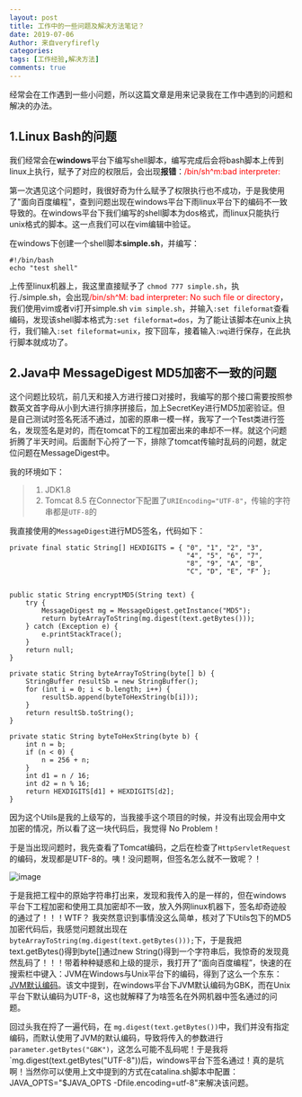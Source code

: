 ```yaml
---
layout: post
title: 工作中的一些问题及解决方法笔记？
date: 2019-07-06
Author: 来自veryfirefly
categories: 
tags: [工作经验,解决方法]
comments: true
---
```


经常会在工作遇到一些小问题，所以这篇文章是用来记录我在工作中遇到的问题和解决的办法。

## 1.Linux Bash的问题

我们经常会在**windows**平台下编写shell脚本，编写完成后会将bash脚本上传到linux上执行，赋予了对应的权限后，会出现**报错**：<font color="red">/bin/sh^m:bad interpreter:</font>

第一次遇见这个问题时，我很好奇为什么赋予了权限执行也不成功，于是我使用了"面向百度编程"，查到问题出现在windows平台下雨linux平台下的编码不一致导致的。在windows平台下我们编写的shell脚本为dos格式，而linux只能执行unix格式的脚本。这一点我们可以在vim编辑中验证。

在windows下创建一个shell脚本**simple.sh**，并编写：


    #!/bin/bash
	echo "test shell"

上传至linux机器上，我这里直接赋予了 `chmod 777 simple.sh`，执行./simple.sh，会出现<font color="red">/bin/sh^M: bad interpreter: No such file or directory</font>，我们使用vim或者vi打开simple.sh `vim simple.sh`，并输入`:set fileformat`查看编码，发现该shell脚本格式为`:set fileformat=dos`，为了能让该脚本在unix上执行，我们输入`:set fileformat=unix`，按下回车，接着输入`:wq`进行保存，在此执行脚本就成功了。


## 2.Java中 MessageDigest MD5加密不一致的问题

这个问题比较坑，前几天和接入方进行接口对接时，我编写的那个接口需要按照参数英文首字母从小到大进行排序拼接后，加上SecretKey进行MD5加密验证。但是自己测试时签名死活不通过，加密的原串一模一样，我写了一个Test类进行签名，发现签名是对的，而在tomcat下的工程加密出来的串却不一样。就这个问题折腾了半天时间。后面耐下心捋了一下，排除了tomcat传输时乱码的问题，就定位问题在MessageDigest中。

我的环境如下：

> 1. JDK1.8
> 2. Tomcat 8.5 在Connector下配置了`URIEncoding="UTF-8"`，传输的字符串都是`UTF-8`的

我直接使用的`MessageDigest`进行MD5签名，代码如下：

	private final static String[] HEXDIGITS = { "0", "1", "2", "3", 
												"4", "5", "6", "7", 
												"8", "9", "A", "B", 
												"C", "D", "E", "F" };

	
	public static String encryptMD5(String text) {
		try {
			MessageDigest mg = MessageDigest.getInstance("MD5");
			return byteArrayToString(mg.digest(text.getBytes()));
		} catch (Exception e) {
			e.printStackTrace();
		}
		return null;
	}

	private static String byteArrayToString(byte[] b) {
		StringBuffer resultSb = new StringBuffer();
		for (int i = 0; i < b.length; i++) {
			resultSb.append(byteToHexString(b[i]));
		}
		return resultSb.toString();
	}

	private static String byteToHexString(byte b) {
		int n = b;
		if (n < 0) {
			n = 256 + n;
		}
		int d1 = n / 16;
		int d2 = n % 16;
		return HEXDIGITS[d1] + HEXDIGITS[d2];
	}

因为这个Utils是我的上级写的，当我接手这个项目的时候，并没有出现会用中文加密的情况，所以看了这一块代码后，我觉得 No Problem！

于是当出现问题时，我先查看了Tomcat编码，之后在检查了`HttpServletRequest`的编码，发现都是UTF-8的。咦！没问题啊，但签名怎么就不一致呢？！

![image](https://timgsa.baidu.com/timg?image&quality=80&size=b9999_10000&sec=1562401257890&di=4637d9f7b4c4b74c3848bec758faa7ae&imgtype=0&src=http%3A%2F%2Fb-ssl.duitang.com%2Fuploads%2Fitem%2F201608%2F05%2F20160805104608_jsMaW.thumb.224_0.jpeg)

于是我把工程中的原始字符串打出来，发现和我传入的是一样的，但在windows平台下工程加密和使用工具加密却不一致，放入外网linux机器下，签名却奇迹般的通过了！！！WTF？ 我突然意识到事情没这么简单，核对了下Utils包下的MD5加密代码后，我感觉问题就出现在`byteArrayToString(mg.digest(text.getBytes()));`下，于是我把text.getBytes()得到byte[]通过new String()得到一个字符串后，我惊奇的发现竟然乱码了！！！带着种种疑惑和上级的提示，我打开了“面向百度编程”，快速的在搜索栏中键入：JVM在Windows与Unix平台下的编码，得到了这么一个东东：[JVM默认编码](https://blog.csdn.net/qq_21033663/article/details/53022797)。该文中提到，在windows平台下JVM默认编码为GBK，而在Unix平台下默认编码为UTF-8，这也就解释了为啥签名在外网机器中签名通过的问题。

回过头我在捋了一遍代码，在 `mg.digest(text.getBytes())`中，我们并没有指定编码，而默认使用了JVM的默认编码，导致将传入的参数进行`parameter.getBytes("GBK")`，这怎么可能不乱码呢！于是我将`mg.digest(text.getBytes("UTF-8"))后，windows平台下签名通过！真的是坑啊！当然你可以使用上文中提到的方式在catalina.sh脚本中配置：JAVA_OPTS="$JAVA_OPTS -Dfile.encoding=utf-8"来解决该问题。